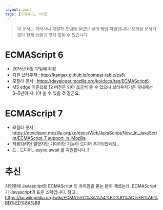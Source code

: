 ```yaml
---
layout: post
tags: [가리사니, 기타]
---
```


> 이 문서는 가리사니 개발자 포럼에 올렸던 글의 백업 파일입니다.
오래된 문서가 많아 현재 상황과 맞지 않을 수 있습니다.


# ECMAScript 6
- 2015년 6월 17일에 확정
- 지원 브라우저 : http://kangax.github.io/compat-table/es6/
- 모질라 문서 : https://developer.mozilla.org/ko/docs/tag/ECMAScript6
- MS edge 기준으로 12 버전은 되야 조금씩 쓸 수 있으니 브라우저기준 국내에선 3~5년이 지나야 쓸 수 있을 것 같군요.

# ECMAScript 7
- 모질라 문서 : https://developer.mozilla.org/ko/docs/Web/JavaScript/New_in_JavaScript/ECMAScript_7_support_in_Mozilla
- 적용되려면 멀었지만 기다리던 기능이 드디어 추가되었네요..
- 드.. 드디어.. async await 를 지원합니다.!!


# 추신
지인중에 Javascript와 ECMAScript 의 차이점을 묻는 분이 계셨는데.
ECMAScript가 Javascript의 표준 스펙입니다.
참고 : https://ko.wikipedia.org/wiki/ECMA%EC%8A%A4%ED%81%AC%EB%A6%BD%ED%8A%B8